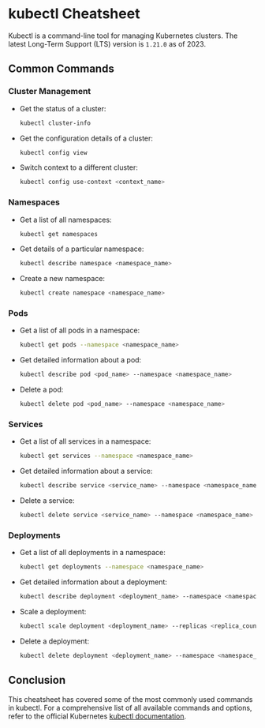 # kubectl Cheatsheet

Kubectl is a command-line tool for managing Kubernetes clusters. The latest Long-Term Support (LTS) version is `1.21.0` as of 2023.

## Common Commands

### Cluster Management

- Get the status of a cluster:

  ```bash
  kubectl cluster-info
  ```

- Get the configuration details of a cluster:

  ```bash
  kubectl config view
  ```

- Switch context to a different cluster:

  ```bash
  kubectl config use-context <context_name>
  ```

### Namespaces

- Get a list of all namespaces:

  ```bash
  kubectl get namespaces
  ```

- Get details of a particular namespace:

  ```bash
  kubectl describe namespace <namespace_name>
  ```

- Create a new namespace:

  ```bash
  kubectl create namespace <namespace_name>
  ```

### Pods

- Get a list of all pods in a namespace:

  ```bash
  kubectl get pods --namespace <namespace_name>
  ```

- Get detailed information about a pod:

  ```bash
  kubectl describe pod <pod_name> --namespace <namespace_name>
  ```

- Delete a pod:

  ```bash
  kubectl delete pod <pod_name> --namespace <namespace_name>
  ```

### Services

- Get a list of all services in a namespace:

  ```bash
  kubectl get services --namespace <namespace_name>
  ```

- Get detailed information about a service:

  ```bash
  kubectl describe service <service_name> --namespace <namespace_name>
  ```

- Delete a service:

  ```bash
  kubectl delete service <service_name> --namespace <namespace_name>
  ```

### Deployments

- Get a list of all deployments in a namespace:

  ```bash
  kubectl get deployments --namespace <namespace_name>
  ```

- Get detailed information about a deployment:

  ```bash
  kubectl describe deployment <deployment_name> --namespace <namespace_name>
  ```

- Scale a deployment:

  ```bash
  kubectl scale deployment <deployment_name> --replicas <replica_count> --namespace <namespace_name>
  ```

- Delete a deployment:

  ```bash
  kubectl delete deployment <deployment_name> --namespace <namespace_name>
  ```

## Conclusion

This cheatsheet has covered some of the most commonly used commands in kubectl. For a comprehensive list of all available commands and options, refer to the official Kubernetes [kubectl documentation](https://kubernetes.io/docs/reference/generated/kubectl/kubectl-commands).
